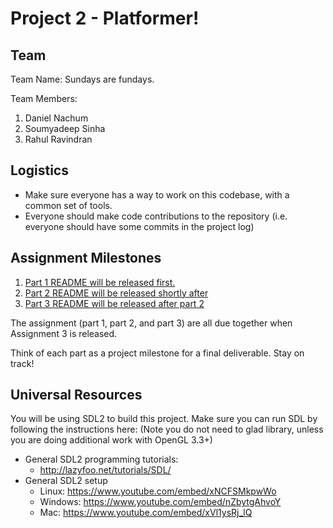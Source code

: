 # Project 2 - Platformer!

## Team

Team Name: Sundays are fundays.

Team Members:
1. Daniel Nachum
2. Soumyadeep Sinha
3. Rahul Ravindran

## Logistics

- Make sure everyone has a way to work on this codebase, with a common set of tools.
- Everyone should make code contributions to the repository (i.e. everyone should have some commits in the project log)

## Assignment Milestones

1. [Part 1 README will be released first.](./part1_README.md)
2. [Part 2 README will be released shortly after](./part2_README.md)
3. [Part 3 README will be released after part 2](./part3_README.md)

The assignment (part 1, part 2, and part 3) are all due together when Assignment 3 is released.

Think of each part as a project milestone for a final deliverable. Stay on track!

## Universal Resources

You will be using SDL2 to build this project. Make sure you can run SDL by following the instructions here: 
(Note you do not need to glad library, unless you are doing additional work with OpenGL 3.3+)

* General SDL2 programming tutorials: 
  * http://lazyfoo.net/tutorials/SDL/
* General SDL2 setup
  * Linux: https://www.youtube.com/embed/xNCFSMkpwWo
  * Windows: https://www.youtube.com/embed/nZbytgAhvoY
  * Mac: https://www.youtube.com/embed/xVl1ysRj_lQ
